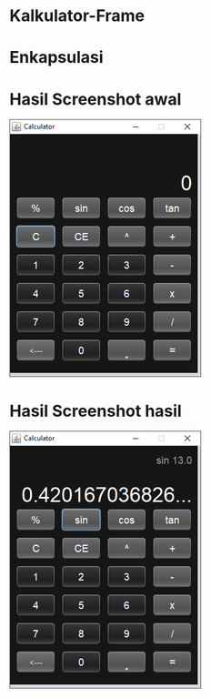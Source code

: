 # Kalkulator-Frame
# Enkapsulasi
# Hasil Screenshot awal
![alt text](https://raw.githubusercontent.com/AkbarBaihaqi/Kalkulator-Frame/master/ss%20awal.png)

# Hasil Screenshot hasil
![alt text](https://raw.githubusercontent.com/AkbarBaihaqi/Kalkulator-Frame/master/abc.png)
